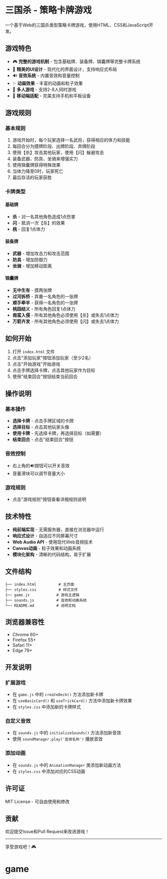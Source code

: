 # 三国杀 - 策略卡牌游戏

一个基于Web的三国杀类型策略卡牌游戏，使用HTML、CSS和JavaScript开发。

## 游戏特色

- 🎮 **完整的游戏机制** - 包含基础牌、装备牌、锦囊牌等完整卡牌系统
- 🎨 **精美的UI设计** - 现代化的界面设计，支持响应式布局
- 🔊 **音效系统** - 内置音效和音量控制
- ✨ **动画效果** - 丰富的动画和粒子效果
- 👥 **多人游戏** - 支持2-8人同时游戏
- 📱 **移动端适配** - 完美支持手机和平板设备

## 游戏规则

### 基本规则
1. 游戏开始时，每个玩家选择一名武将，获得相应的体力和技能
2. 每回合分为摸牌阶段、出牌阶段、弃牌阶段
3. 使用【杀】攻击其他玩家，使用【闪】躲避攻击
4. 装备武器、防具、坐骑来增强实力
5. 使用锦囊牌获得特殊效果
6. 当体力降至0时，玩家死亡
7. 最后存活的玩家获胜

### 卡牌类型

#### 基础牌
- **杀** - 对一名其他角色造成1点伤害
- **闪** - 抵消一次【杀】的效果
- **桃** - 回复1点体力

#### 装备牌
- **武器** - 增加攻击力和攻击范围
- **防具** - 增加防御力
- **坐骑** - 增加移动距离

#### 锦囊牌
- **无中生有** - 摸两张牌
- **过河拆桥** - 弃置一名角色的一张牌
- **顺手牵羊** - 获得一名角色的一张牌
- **桃园结义** - 所有角色回复1点体力
- **南蛮入侵** - 所有其他角色必须使用【杀】或失去1点体力
- **万箭齐发** - 所有其他角色必须使用【闪】或失去1点体力

## 如何开始

1. 打开 `index.html` 文件
2. 点击"添加玩家"按钮添加玩家（至少2名）
3. 点击"开始游戏"开始游戏
4. 点击手牌选择卡牌，点击其他玩家作为目标
5. 使用"结束回合"按钮结束当前回合

## 操作说明

### 基本操作
- **选择卡牌** - 点击手牌区域的卡牌
- **选择目标** - 点击其他玩家头像
- **使用卡牌** - 先选择卡牌，再选择目标（如需要）
- **结束回合** - 点击"结束回合"按钮

### 音效控制
- 右上角的🔊按钮可以开关音效
- 音量滑块可以调节音量大小

### 游戏规则
- 点击"游戏规则"按钮查看详细规则说明

## 技术特性

- **纯前端实现** - 无需服务器，直接在浏览器中运行
- **响应式设计** - 自适应不同屏幕尺寸
- **Web Audio API** - 使用现代Web音频技术
- **Canvas动画** - 粒子效果和动画系统
- **模块化架构** - 清晰的代码结构，易于扩展

## 文件结构

```
├── index.html          # 主页面
├── styles.css          # 样式文件
├── game.js            # 游戏主逻辑
├── sounds.js          # 音效和动画系统
└── README.md          # 说明文档
```

## 浏览器兼容性

- Chrome 60+
- Firefox 55+
- Safari 11+
- Edge 79+

## 开发说明

### 扩展游戏
- 在 `game.js` 中的 `createDeck()` 方法添加新卡牌
- 在 `useBasicCard()` 和 `useTrickCard()` 方法中添加新卡牌效果
- 在 `styles.css` 中添加新的卡牌样式

### 自定义音效
- 在 `sounds.js` 中的 `initializeSounds()` 方法添加新音效
- 使用 `soundManager.play('音效名称')` 播放音效

### 添加动画
- 在 `sounds.js` 中的 `AnimationManager` 类添加新动画方法
- 在 `styles.css` 中添加对应的CSS动画

## 许可证

MIT License - 可自由使用和修改

## 贡献

欢迎提交Issue和Pull Request来改进游戏！

---

享受游戏吧！🎮
# game
